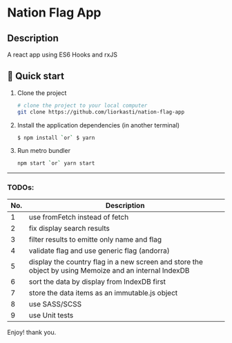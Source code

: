 # Nation Flag App
## Description
A react app using ES6 Hooks and rxJS
## 🚀 Quick start

1.  
    Clone the project
    ```sh
    # clone the project to your local computer
    git clone https://github.com/liorkasti/nation-flag-app
    ```
1.  
    Install the application dependencies (in another terminal)
    ```sh
    $ npm install `or` $ yarn 
    ```
1.  
    Run metro bundler
    ```sh
    npm start `or` yarn start
    ```
_______________________________________________

### TODOs:

| No. | Description |
| ------ | ------ |
| 1 | use fromFetch instead of fetch |
| 2 | fix display search results |
| 3 | filter results to emitte only name and flag   |
| 4 | validate flag and use generic flag (andorra) |
| 5 | display the country flag in a new screen and store the object by using Memoize and an internal IndexDB |
| 6 | sort the data by display from IndexDB first |
| 7 | store the data items as an immutable.js object |
| 8 | use SASS/SCSS  |
| 9 | use Unit tests |

Enjoy! thank you.